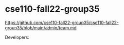 # cse110-fall22-group35

https://github.com/cse110-fall22-group35/cse110-fall22-group35/blob/main/admin/team.md

Developers: 

